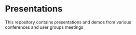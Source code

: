 # Presentations

This repository contains presentations and demos from various conferences and user groups meetings